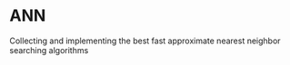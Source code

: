 ANN
===

Collecting and implementing the best fast approximate nearest neighbor searching algorithms
